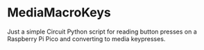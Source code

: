 # MediaMacroKeys
Just a simple Circuit Python script for reading button presses on a Raspberry Pi Pico and converting to media keypresses.
